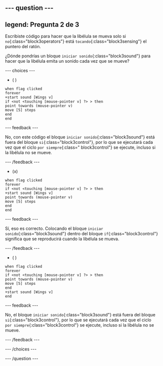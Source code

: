 
--- question ---
---
legend: Pregunta 2 de 3
---

Escribiste código para hacer que la libélula se mueva solo si `no`{:class="block3operators"} está `tocando`{:class="block3sensing"} el puntero del ratón.

¿Dónde pondrías un bloque `iniciar sonido`{:class="block3sound"} para hacer que la libélula emita un sonido cada vez que se mueve?

--- choices ---

- ( )

```blocks3
when flag clicked
forever
+start sound [Wings v]
if <not <touching [mouse-pointer v] ?> > then
point towards (mouse-pointer v)
move [5] steps
end
end
```

--- feedback ---

No, con este código el bloque `iniciar sonido`{:class="block3sound"} está fuera del bloque `si`{:class="block3control"}, por lo que se ejecutará cada vez que el ciclo `por siempre`{:class=" block3control"} se ejecute, incluso si la libélula no se mueve.

--- /feedback ---

- (x)

```blocks3
when flag clicked
forever
if <not <touching [mouse-pointer v] ?> > then
+start sound [Wings v]
point towards (mouse-pointer v)
move [5] steps
end
end
```

  --- feedback ---

Sí, eso es correcto. Colocando el bloque `iniciar sonido`{:class="block3sound"} dentro del bloque `if`{:class="block3control"} significa que se reproducirá cuando la libélula se mueva.

  --- /feedback ---

- ( )


```blocks3
when flag clicked
forever
if <not <touching [mouse-pointer v] ?> > then
point towards (mouse-pointer v)
move [5] steps
end
+start sound [Wings v]
end
```

  --- feedback ---

No, el bloque `iniciar sonido`{:class="block3sound"} está fuera del bloque `si`{:class="block3control"}, por lo que se ejecutará cada vez que el ciclo `por siempre`{:class="block3control"} se ejecute, incluso si la libélula no se mueve.

  --- /feedback ---

--- /choices ---

--- /question ---
